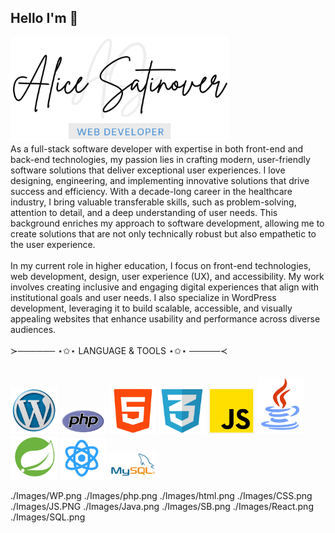 ## Hello I'm 👋
<img src="./Images/Name_Logo.png" alt="about" width="350"/>

<br/>
As a full-stack software developer with expertise in both front-end and back-end technologies, my passion lies in crafting modern, user-friendly software solutions that deliver exceptional user experiences. I love designing, engineering, and implementing innovative solutions that drive success and efficiency. With a decade-long career in the healthcare industry, I bring valuable transferable skills, such as problem-solving, attention to detail, and a deep understanding of user needs. This background enriches my approach to software development, allowing me to create solutions that are not only technically robust but also empathetic to the user experience.
<br/>
<br/>
In my current role in higher education, I focus on front-end technologies, web development, design, user experience (UX), and accessibility. My work involves creating inclusive and engaging digital experiences that align with institutional goals and user needs. I also specialize in WordPress development, leveraging it to build scalable, accessible, and visually appealing websites that enhance usability and performance across diverse audiences.
<br/>
<br/>
≻────── ⋆✩⋆    LANGUAGE & TOOLS   ⋆✩⋆ ─────≺

<br/>
<br/>
<br/>
<img src="./Images/WP.png" alt="wp" width="75"/>
<img src="./Images/php.png" alt="php" width="75"/>
<img src="./Images/html.png" alt="html" width="75"/>
<img src="./Images/CSS.png" alt="css" width="75"/>
<img src="./Images/JS.PNG" alt="js" width="75"/>
<img src="./Images/Java.png" alt="java" width="75"/>
<img src="./Images/SB.png" alt="spring-boot" width="75"/>
<img src="./Images/React.png" alt="react" width="75"/>
<img src="./Images/SQL.png" alt="sql" width="75"/>


<p>
  ./Images/WP.png
  ./Images/php.png
  ./Images/html.png
  ./Images/CSS.png
  ./Images/JS.PNG
  ./Images/Java.png
  ./Images/SB.png
  ./Images/React.png
  ./Images/SQL.png
</p>

<!--
**AliceSatinover/AliceSatinover** is a ✨ _special_ ✨ repository because its `README.md` (this file) appears on your GitHub profile.

Here are some ideas to get you started:

- 🔭 I’m currently working on ...
- 🌱 I’m currently learning ...
- 👯 I’m looking to collaborate on ...
- 🤔 I’m looking for help with ...
- 💬 Ask me about ...
- 📫 How to reach me: ...
- 😄 Pronouns: ...
- ⚡ Fun fact: ...
-->
